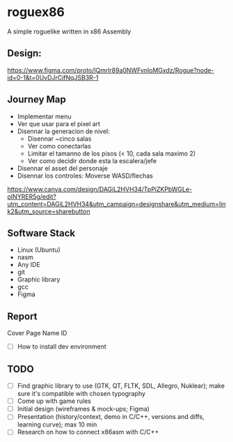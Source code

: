 # roguex86
A simple roguelike written in x86 Assembly



## Design:

https://www.figma.com/proto/lQmrlr89a0NWFvnloMGxdz/Rogue?node-id=0-1&t=0UvDJrCifNqJSB3R-1

## Journey Map
    
- Implementar menu
- Ver que usar para el pixel art
- Disennar la generacion de nivel:
    - Disennar ~cinco salas
    - Ver como conectarlas
    - Limitar el tamanno de los pisos (< 10, cada sala maximo 2)
    - Ver como decidir donde esta la escalera/jefe
- Disennar el asset del personaje
- Disennar los controles: Moverse WASD/flechas

https://www.canva.com/design/DAGiL2HVH34/TpPiZKPbWGLe-oINYRER5g/edit?utm_content=DAGiL2HVH34&utm_campaign=designshare&utm_medium=link2&utm_source=sharebutton

## Software Stack

- Linux (Ubuntu)
- nasm
- Any IDE
- git
- Graphic library
- gcc
- Figma

## Report

Cover Page
Name
ID

- [ ] How to install dev environment

## TODO
- [ ] Find graphic library to use (GTK, QT, FLTK, SDL, Allegro, Nuklear); make sure it's compatible with chosen typography
- [ ] Come up with game rules
- [ ] Initial design (wireframes & mock-ups; Figma)
- [ ] Presentation (history/context, demo in C/C++, versions and diffs, learning curve); max 10 min
- [ ] Research on how to connect x86asm with C/C++
